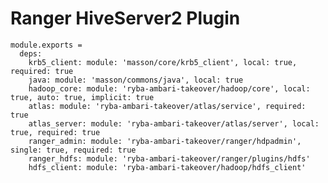 # Ranger HiveServer2 Plugin

    module.exports =
      deps:
        krb5_client: module: 'masson/core/krb5_client', local: true, required: true
        java: module: 'masson/commons/java', local: true
        hadoop_core: module: 'ryba-ambari-takeover/hadoop/core', local: true, auto: true, implicit: true
        atlas: module: 'ryba-ambari-takeover/atlas/service', required: true
        atlas_server: module: 'ryba-ambari-takeover/atlas/server', local: true, required: true
        ranger_admin: module: 'ryba-ambari-takeover/ranger/hdpadmin', single: true, required: true
        ranger_hdfs: module: 'ryba-ambari-takeover/ranger/plugins/hdfs'
        hdfs_client: module: 'ryba-ambari-takeover/hadoop/hdfs_client'
